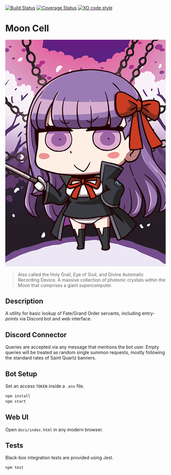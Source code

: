 [![Build Status](https://travis-ci.org/lightlyss/mooncell.svg?branch=master)](https://travis-ci.org/lightlyss/mooncell)
[![Coverage Status](https://coveralls.io/repos/github/lightlyss/mooncell/badge.svg?branch=master)](https://coveralls.io/github/lightlyss/mooncell?branch=master)
[![XO code style](https://img.shields.io/badge/code_style-XO-5ed9c7.svg)](https://github.com/xojs/xo)
# Moon Cell
![icon](docs/img/servants/servant_166.png)
> Also called the Holy Grail, Eye of God, and Divine Automatic Recording Device.
> A massive collection of photonic crystals within the Moon that comprises a giant supercomputer.

## Description
A utility for basic lookup of Fate/Grand Order servants, including entry-points via
Discord bot and web interface.

## Discord Connector
Queries are accepted via any message that mentions the bot user.
Empty queries will be treated as random single summon requests, mostly following
the standard rates of Saint Quartz banners.

## Bot Setup
Set an access `TOKEN` inside a `.env` file.
```bash
npm install
npm start
```

## Web UI
Open `docs/index.html` in any modern browser.

## Tests
Black-box integration tests are provided using Jest.
```bash
npm test
```
